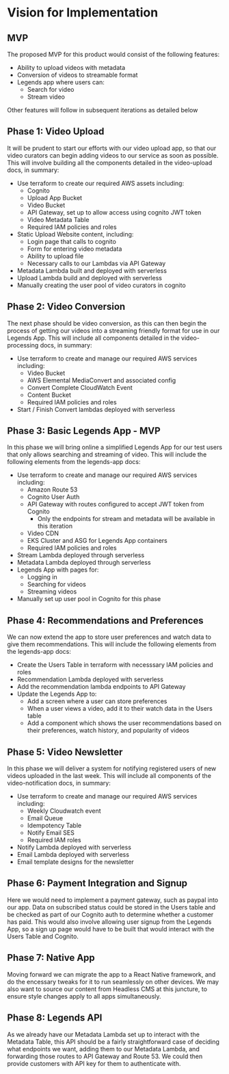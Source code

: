 # Vision for Implementation

## MVP

The proposed MVP for this product would consist of the following features:
* Ability to upload videos with metadata
* Conversion of videos to streamable format
* Legends app where users can:
  * Search for video
  * Stream video

Other features will follow in subsequent iterations as detailed below

## Phase 1: Video Upload

It will be prudent to start our efforts with our video upload app, so that our video curators can begin adding videos to our service as soon as possible. This will involve building all the components detailed in the video-upload docs, in summary:
* Use terraform to create our required AWS assets including:
  * Cognito
  * Upload App Bucket
  * Video Bucket
  * API Gateway, set up to allow access using cognito JWT token
  * Video Metadata Table
  * Required IAM policies and roles  
* Static Upload Website content, including:
  * Login page that calls to cognito
  * Form for entering video metadata
  * Ability to upload file
  * Necessary calls to our Lambdas via API Gateway
* Metadata Lambda built and deployed with serverless
* Upload Lambda build and deployed with serverless
* Manually creating the user pool of video curators in cognito

## Phase 2: Video Conversion

The next phase should be video conversion, as this can then begin the process of getting our videos into a streaming friendly format for use in our Legends App. This will include all components detailed in the video-processing docs, in summary:
* Use terraform to create and manage our required AWS services including:
  * Video Bucket
  * AWS Elemental MediaConvert and associated config
  * Convert Complete CloudWatch Event
  * Content Bucket
  * Required IAM policies and roles
* Start / Finish Convert lambdas deployed with serverless  

## Phase 3: Basic Legends App - MVP

In this phase we will bring online a simplified Legends App for our test users that only allows searching and streaming of video. This will include the following elements from the legends-app docs:
* Use terraform to create and manage our required AWS services including:
  * Amazon Route 53
  * Cognito User Auth
  * API Gateway with routes configured to accept JWT token from Cognito
    * Only the endpoints for stream and metadata will be available in this iteration
  * Video CDN
  * EKS Cluster and ASG for Legends App containers
  * Required IAM policies and roles
* Stream Lambda deployed through serverless
* Metadata Lambda deployed through serverless 
* Legends App with pages for:
  * Logging in
  * Searching for videos
  * Streaming videos
* Manually set up user pool in Cognito for this phase

## Phase 4: Recommendations and Preferences

We can now extend the app to store user preferences and watch data to give them recommendations. This will include the following elements from the legends-app docs:
* Create the Users Table in terraform with necesssary IAM policies and roles
* Recommendation Lambda deployed with serverless
* Add the recommendation lambda endpoints to API Gateway
* Update the Legends App to:
  * Add a screen where a user can store preferences
  * When a user views a video, add it to their watch data in the Users table
  * Add a component which shows the user recommendations based on their preferences, watch history, and popularity of videos

## Phase 5: Video Newsletter

In this phase we will deliver a system for notifying registered users of new videos uploaded in the last week. This will include all components of the video-notification docs, in summary:
* Use terraform to create and manage our required AWS services including:
  * Weekly Cloudwatch event
  * Email Queue
  * Idempotency Table
  * Notify Email SES
  * Required IAM roles
* Notify Lambda deployed with serverless
* Email Lambda deployed with serverless
* Email template designs for the newsletter

## Phase 6: Payment Integration and Signup

Here we would need to implement a payment gateway, such as paypal into our app. Data on subscribed status could be stored in the Users table and be checked as part of our Cognito auth to determine whether a customer has paid. This would also involve allowing user signup from the Legends App, so a sign up page would have to be built that would interact with the Users Table and Cognito.

## Phase 7: Native App

Moving forward we can migrate the app to a React Native framework, and do the encessary tweaks for it to run seamlessly on other devices. We may also want to source our content from Headless CMS at this juncture, to ensure style changes apply to all apps simultaneously.

## Phase 8: Legends API

As we already have our Metadata Lambda set up to interact with the Metadata Table, this API should be a fairly straightforward case of deciding what endpoints we want, adding them to our Metadata Lambda, and forwarding those routes to API Gateway and Route 53. We could then provide customers with API key for them to authenticate with.
